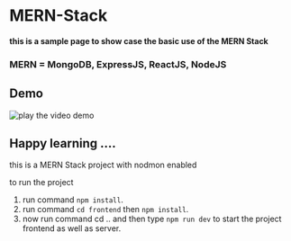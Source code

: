 # MERN-Stack

<h4>this is a sample page to show case the basic use of the MERN Stack</h4>
<h3>MERN = MongoDB, ExpressJS, ReactJS, NodeJS</h3>

## Demo
![play the video demo](/demo.gif)

<h2>Happy learning ....</h2>

this is a MERN Stack project with nodmon enabled 

to run the project 
1. run command `npm install`.
2. run command `cd frontend` then `npm install`.
3. now run command cd .. and then type `npm run dev` to start the project frontend as well as server.


